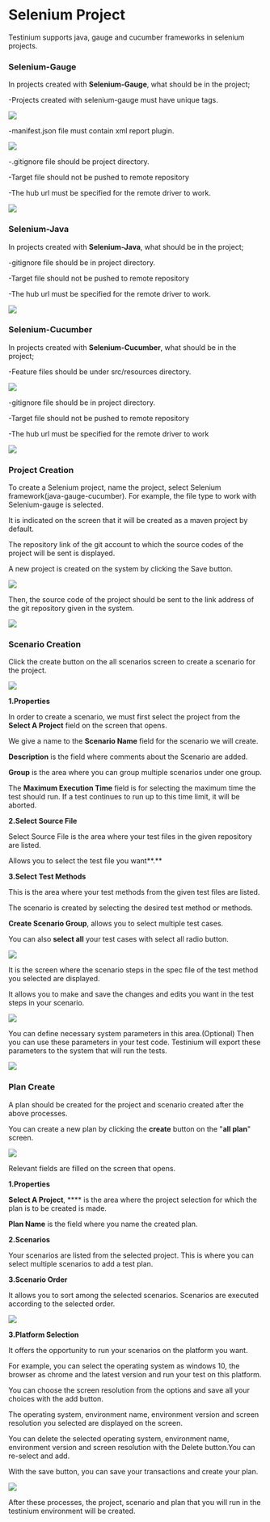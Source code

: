 # Selenium Project

Testinium supports java, gauge and cucumber frameworks in selenium projects.

### **Selenium-Gauge**

In projects created with **Selenium-Gauge**, what should be in the project;

\-Projects created with selenium-gauge must have unique tags.

![](<../.gitbook/assets/image (45).png>)

\-manifest.json file must contain xml report plugin.

![](<../.gitbook/assets/image (22).png>)

\-.gitignore file should be project directory.

\-Target file should not be pushed to remote repository

\-The hub url must be specified for the remote driver to work.

![](<../.gitbook/assets/image (44).png>)

### **Selenium-Java**

In projects created with **Selenium-Java**, what should be in the project;

\-gitignore file should be in project directory.

\-Target file should not be pushed to remote repository

\-The hub url must be specified for the remote driver to work.

![](<../.gitbook/assets/image (44).png>)

### **Selenium-Cucumber**

In projects created with **Selenium-Cucumber**, what should be in the project;

\-Feature files should be under src/resources directory.

![](<../.gitbook/assets/MicrosoftTeams-image (3).png>)

\-gitignore file should be in project directory.

\-Target file should not be pushed to remote repository

\-The hub url must be specified for the remote driver to work

![](<../.gitbook/assets/image (59).png>)

### Project Creation

To create a Selenium project, name the project, select Selenium framework(java-gauge-cucumber). For example, the file type to work with Selenium-gauge is selected.

It is indicated on the screen that it will be created as a maven project by default.

The repository link of the git account to which the source codes of the project will be sent is displayed.

A new project is created on the system by clicking the Save button.

![](../.gitbook/assets/sese.jpg)

Then, the source code of the project should be sent to the link address of the git repository given in the system.

![](../.gitbook/assets/edadadada.jpg)

### Scenario Creation



Click the create button on the all scenarios screen to create a scenario for the project.

![](../.gitbook/assets/senar.jpg)

**1.Properties**

In order to create a scenario, we must first select the project from the **Select A Project** field on the screen that opens.

We give a name to the **Scenario Name** field for the scenario we will create.

&#x20;**Description** is the field where comments about the Scenario are added.

**Group** is the area where you can group multiple scenarios under one group.

The **Maximum Execution Time** field is for selecting the maximum time the test should run. If a test continues to run up to this time limit, it will be aborted.

**2.Select Source File**

Select Source File is the area where your test files in the given repository are listed.

Allows you to select the test file you want**.**

**3.Select Test Methods**

This is the area where your test methods from the given test files are listed.

The scenario is created by selecting the desired test method or methods.

**Create Scenario Group**, allows you to select multiple test cases.

You can also **select all** your test cases with select all radio button.

![](<../.gitbook/assets/image (15).png>)

It is the screen where the scenario steps in the spec file of the test method you selected are displayed.

It allows you to make and save the changes and edits you want in the test steps in your scenario.

![](<../.gitbook/assets/image (51).png>)

You can define necessary system parameters in this area.(Optional) Then you can use these parameters in your test code. Testinium will export these parameters to the system that will run the tests.

![](<../.gitbook/assets/image (65).png>)

### Plan Create

A plan should be created for the project and scenario created after the above processes.

You can create a new plan by clicking the **create** button on the "**all plan**" screen.



![](../.gitbook/assets/dendede.jpg)

Relevant fields are filled on the screen that opens.

**1.Properties**

**Select A Project**, **** is the area where the project selection for which the plan is to be created is made.

**Plan Name** is the field where you name the created plan.

**2.Scenarios**

Your scenarios are listed from the selected project. This is where you can select multiple scenarios to add a test plan.

**3.Scenario Order**

It allows you to sort among the selected scenarios. Scenarios are executed according to the selected order.

![](../.gitbook/assets/eded.jpg)

**3.Platform Selection**

It offers the opportunity to run your scenarios on the platform you want.

For example, you can select the operating system as windows 10, the browser as chrome and the latest version and run your test on this platform.

You can choose the screen resolution from the options and save all your choices with the add button.

The operating system, environment name, environment version and screen resolution you selected are displayed on the screen.

You can delete the selected operating system, environment name, environment version and screen resolution with the Delete button.You can re-select and add.

With the save button, you can save your transactions and create your plan.

![](<../.gitbook/assets/image (2).png>)

After these processes, the project, scenario and plan that you will run in the testinium environment will be created.
